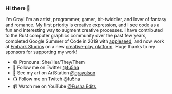 ### Hi there 👋

I'm Gray! I'm an artist, programmer, gamer, bit-twiddler, and lover of fantasy and romance. My first priority is creative expression, and I see code as a fun and interesting way to augment creative processes. I have contributed to the Rust computer graphics community over the past few years, completed Google Summer of Code in 2019 with [appleseed](https://github.com/appleseedhq/appleseed/), and now work at [Embark Studios](https://www.embark-studios.com/) on a new [creative-play platform](https://medium.com/embarkstudios/homegrown-rendering-with-rust-1e39068e56a7). Huge thanks to my sponsors for supporting my work!

- 😄 Pronouns: She/Her/They/Them
- 🐥 Follow me on Twitter [@fu5ha](https://twitter.com/fu5ha/)
- 🎨 See my art on ArtStation [@grayolson](https://artstation.com/grayolson/)
- 📺 Follow me on Twitch [@fu5ha](https://twitch.tv/fu5ha/)
- 📹 Watch me on YouTube [@Fusha Edits](https://www.youtube.com/channel/UCRoVzHvZ_h2rHy-ef4sUQ3w)
